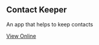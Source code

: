 ## Contact Keeper

An app that helps to keep contacts

[View Online](https://contact-keeper-react-context.herokuapp.com/)
